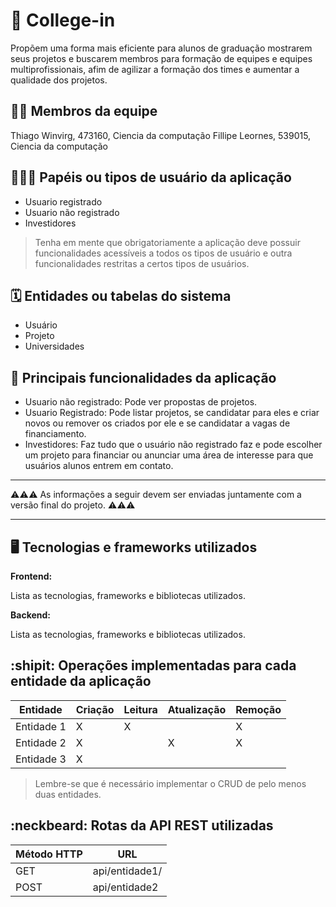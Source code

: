 # :checkered_flag: College-in

Propõem uma forma mais eficiente para alunos de graduação mostrarem seus projetos e buscarem membros para formação de equipes e equipes multiprofissionais, afim de agilizar a formação dos times e aumentar a qualidade dos projetos.

## :technologist: Membros da equipe

Thiago Winvirg, 473160, Ciencia da computação
Fillipe Leornes, 539015, Ciencia da computação

## :people_holding_hands: Papéis ou tipos de usuário da aplicação

- Usuario registrado
- Usuario não registrado
- Investidores

> Tenha em mente que obrigatoriamente a aplicação deve possuir funcionalidades acessíveis a todos os tipos de usuário e outra funcionalidades restritas a certos tipos de usuários.

## :spiral_calendar: Entidades ou tabelas do sistema

- Usuário
- Projeto
- Universidades

## :triangular_flag_on_post:	 Principais funcionalidades da aplicação

- Usuario não registrado: Pode ver propostas de projetos.
- Usuario Registrado: Pode listar projetos, se candidatar para eles e criar novos ou remover os criados por ele e se candidatar a vagas de financiamento.
- Investidores: Faz tudo que o usuário não registrado faz e pode escolher um projeto para financiar ou anunciar uma área de interesse para que usuários alunos entrem em contato.

----

:warning::warning::warning: As informações a seguir devem ser enviadas juntamente com a versão final do projeto. :warning::warning::warning:


----

## :desktop_computer: Tecnologias e frameworks utilizados

**Frontend:**

Lista as tecnologias, frameworks e bibliotecas utilizados.

**Backend:**

Lista as tecnologias, frameworks e bibliotecas utilizados.


## :shipit: Operações implementadas para cada entidade da aplicação


| Entidade| Criação | Leitura | Atualização | Remoção |
| --- | --- | --- | --- | --- |
| Entidade 1 | X |  X  |  | X |
| Entidade 2 | X |    |  X | X |
| Entidade 3 | X |    |  |  |

> Lembre-se que é necessário implementar o CRUD de pelo menos duas entidades.

## :neckbeard: Rotas da API REST utilizadas

| Método HTTP | URL |
| --- | --- |
| GET | api/entidade1/|
| POST | api/entidade2 |
